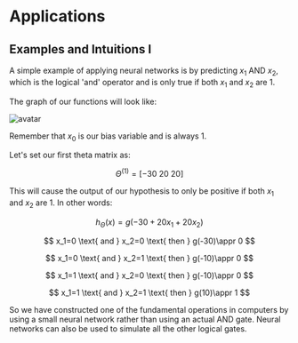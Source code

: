 # Applications

## Examples and Intuitions I

A simple example of applying neural networks is by predicting $x_1$ AND $x_2$, which is the logical 'and' operator and is only true if both $x_1$ and $x_2$ are 1.

The graph of our functions will look like:

![avatar](https://raw.githubusercontent.com/garyphone/machine_learning/master/pictures/l4_5.PNG)

Remember that $x_0$ is our bias variable and is always 1.

Let's set our first theta matrix as:

$$
\Theta^{(1)}=[-30\ 20\ 20]
$$

This will cause the output of our hypothesis to only be positive if both $x_1$ and $x_2$ are 1. In other words:

$$
h_\Theta (x)=g(-30+20x_1+20x_2)
$$

$$
x_1=0 \text{ and } x_2=0 \text{ then } g(-30)\appr 0
$$

$$
x_1=0 \text{ and } x_2=1 \text{ then } g(-10)\appr 0
$$

$$
x_1=1 \text{ and } x_2=0 \text{ then } g(-10)\appr 0
$$

$$
x_1=1 \text{ and } x_2=1 \text{ then } g(10)\appr 1
$$

So we have constructed one of the fundamental operations in computers by using a small neural network rather than using an actual AND gate. Neural networks can also be used to simulate all the other logical gates.
